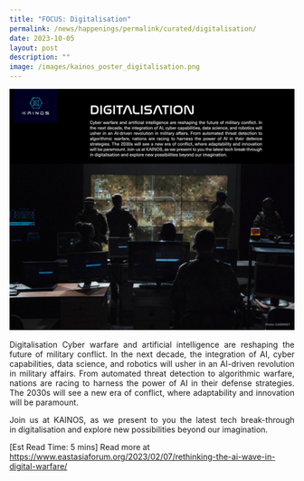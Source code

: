 ```yaml
---
title: "FOCUS: Digitalisation"
permalink: /news/happenings/permalink/curated/digitalisation/
date: 2023-10-05
layout: post
description: ""
image: /images/kainos_poster_digitalisation.png
---
```


![](/images/kainos_poster_digitalisation.png)
<p style="text-align: justify;">Digitalisation Cyber warfare and artificial intelligence are reshaping the future of military conflict. In the next decade, the integration of AI, cyber capabilities, data science, and robotics will usher in an AI-driven revolution in military affairs. From automated threat detection to algorithmic warfare, nations are racing to harness the power of AI in their defense strategies. The 2030s will see a new era of conflict, where adaptability and innovation will be paramount. </p>

<p style="text-align: justify;">Join us at KAINOS, as we present to you the latest tech break-through in&nbsp;digitalisation and explore new possibilities beyond our imagination. </p>
	
[Est Read Time: 5 mins\] Read more at https://www.eastasiaforum.org/2023/02/07/rethinking-the-ai-wave-in-digital-warfare/